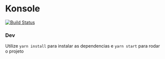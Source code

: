 # Konsole

[![Build Status](https://travis-ci.org/MatheusMoura17/Konsole.svg?branch=master)](https://travis-ci.org/MatheusMoura17/Konsole)

### Dev

Utilize `yarn install` para instalar as dependencias e `yarn start` para rodar o projeto

